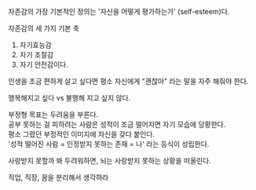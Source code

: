 자존감의 가장 기본적인 정의는 '자신을 어떻게 평가하는가' (self-esteem)다.

자존감의 세 가지 기본 축  
1) 자기효능감
2) 자기 조절감
3) 자기 안전감이다.

인생을 조금 편하게 살고 싶다면 평소 자신에게 "괜찮아" 라는 말을 자주 해줘야 한다.

행복해지고 싶다 vs 불행해 지고 싶지 않다.

부정형 목표는 두려움을 부른다.  
공부 못하는 걸 피하려는 사람은 성적이 조금 떨어지면 자기 모습에 당황한다.  
평소 그렸던 부정적인 이미지에 자신을 갖다 붙인다.  
'성적 떨어진 사람 = 인정받지 못하는 존재 = 나' 라는 등식이 성립한다.

사랑받지 못할까 봐 두려워하면, 뇌는 사랑받지 못하는 상황을 떠올린다.

직업, 직장, 꿈을 분리해서 생각하라


